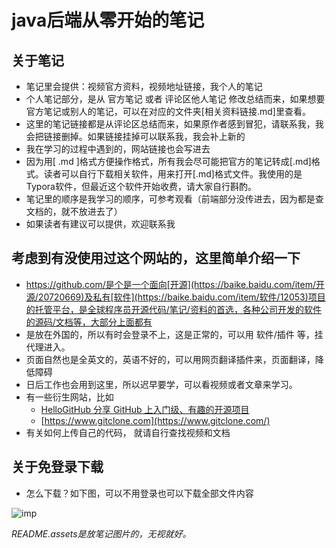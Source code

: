 # java后端从零开始的笔记
## 关于笔记

- 笔记里会提供：视频官方资料，视频地址链接，我个人的笔记
- 个人笔记部分，是从 官方笔记 或者 评论区他人笔记 修改总结而来，如果想要官方笔记或别人的笔记，可以在对应的文件夹[相关资料链接.md]里查看。
- 这里的笔记链接都是从评论区总结而来，如果原作者感到冒犯，请联系我，我会把链接删掉。如果链接挂掉可以联系我，我会补上新的
- 我在学习的过程中遇到的，网站链接也会写进去
- 因为用[ .md ]格式方便操作格式，所有我会尽可能把官方的笔记转成[.md]格式。读者可以自行下载相关软件，用来打开[.md]格式文件。我使用的是Typora软件，但最近这个软件开始收费，请大家自行斟酌。
- 笔记里的顺序是我学习的顺序，可参考观看（前端部分没传进去，因为都是查文档的，就不放进去了）
- 如果读者有建议可以提供，欢迎联系我



## 考虑到有没使用过这个网站的，这里简单介绍一下

- https://github.com/是个是一个面向[开源](https://baike.baidu.com/item/开源/20720669)及私有[软件](https://baike.baidu.com/item/软件/12053)项目的托管平台，是全球程序员开源代码/笔记/资料的首选，各种公司开发的软件的源码/文档等，大部分上面都有
- 是放在外国的，所以有时会登录不上，这是正常的，可以用 软件/插件 等，挂代理进入。
- 页面自然也是全英文的，英语不好的，可以用网页翻译插件来，页面翻译，降低障碍
- 日后工作也会用到这里，所以迟早要学，可以看视频或者文章来学习。
- 有一些衍生网站，比如
  - [HelloGitHub 分享 GitHub 上入门级、有趣的开源项目](https://www.hellogithub.com/)
  - [https://www.gitclone.com](https://www.gitclone.com/)
- 有关如何上传自己的代码， 就请自行查找视频和文档



## 关于免登录下载

- 怎么下载？如下图，可以不用登录也可以下载全部文件内容

![imp](https://github.com/Freexroot/LearningNotes/blob/main/README.assets/image-20220517173644627.png)





*README.assets是放笔记图片的，无视就好。*
